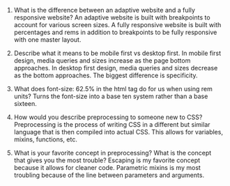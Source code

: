 1. What is the difference between an adaptive website and a fully responsive website?
An adaptive website is built with breakpoints to account for various screen sizes. A fully responsive website is built with percentages and rems in addition to breakpoints to be fully responsive with one master layout.

2. Describe what it means to be mobile first vs desktop first.
In mobile first design, media queries and sizes increase as the page bottom approaches. In desktop first design, media queries and sizes decrease as the bottom approaches. The biggest difference is specificity.

3. What does font-size: 62.5% in the html tag do for us when using rem units?
Turns the font-size into a base ten system rather than a base sixteen.

4. How would you describe preprocessing to someone new to CSS?
Preprocessing is the process of writing CSS in a different but similar language that is then compiled into actual CSS. This allows for variables, mixins, functions, etc.

5. What is your favorite concept in preprocessing? What is the concept that gives you the most trouble?
Escaping is my favorite concept because it allows for cleaner code. Parametric mixins is my most troubling because of the line between parameters and arguments.